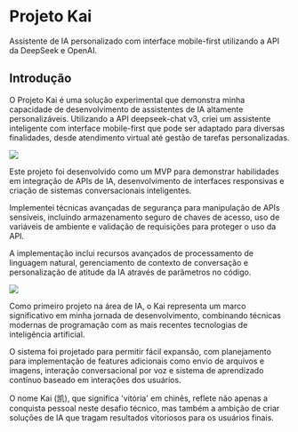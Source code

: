 # Projeto Kai
Assistente de IA personalizado com interface mobile-first utilizando a API da DeepSeek e OpenAI.

## Introdução
O Projeto Kai é uma solução experimental que demonstra minha capacidade de desenvolvimento de assistentes de IA altamente personalizáveis. Utilizando a API deepseek-chat v3, criei um assistente inteligente com interface mobile-first que pode ser adaptado para diversas finalidades, desde atendimento virtual até gestão de tarefas personalizadas.

![](https://andremourasantos.com.br/assets/image-1-79CNRKHL.png)

Este projeto foi desenvolvido como um MVP para demonstrar habilidades em integração de APIs de IA, desenvolvimento de interfaces responsivas e criação de sistemas conversacionais inteligentes.

Implementei técnicas avançadas de segurança para manipulação de APIs sensíveis, incluindo armazenamento seguro de chaves de acesso, uso de variáveis de ambiente e validação de requisições para proteger o uso da API.

A implementação inclui recursos avançados de processamento de linguagem natural, gerenciamento de contexto de conversação e personalização de atitude da IA através de parâmetros no código.

![](https://andremourasantos.com.br/assets/image-2-V1GTnolp.png)

Como primeiro projeto na área de IA, o Kai representa um marco significativo em minha jornada de desenvolvimento, combinando técnicas modernas de programação com as mais recentes tecnologias de inteligência artificial.

O sistema foi projetado para permitir fácil expansão, com planejamento para implementação de features adicionais como envio de arquivos e imagens, interação conversacional por voz e sistema de aprendizado contínuo baseado em interações dos usuários.

O nome Kai (凯), que significa 'vitória' em chinês, reflete não apenas a conquista pessoal neste desafio técnico, mas também a ambição de criar soluções de IA que tragam resultados vitoriosos para os usuários finais.